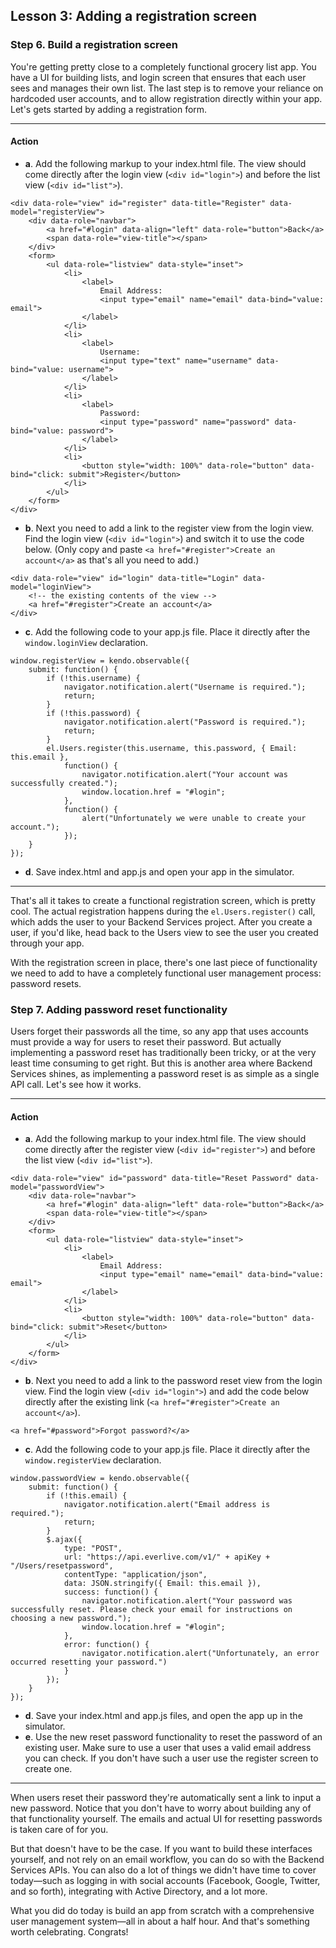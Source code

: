 ## Lesson 3: Adding a registration screen

### Step 6. Build a registration screen

You're getting pretty close to a completely functional grocery list app. You have a UI for building lists, and login screen that ensures that each user sees and manages their own list. The last step is to remove your reliance on hardcoded user accounts, and to allow registration directly within your app. Let's gets started by adding a registration form.

<hr data-action="start" />

#### Action

* **a**. Add the following markup to your index.html file. The view should come directly after the login view (`<div id="login">`) and before the list view (`<div id="list">`).
```
<div data-role="view" id="register" data-title="Register" data-model="registerView">
    <div data-role="navbar">
        <a href="#login" data-align="left" data-role="button">Back</a>
        <span data-role="view-title"></span>
    </div>
    <form>
        <ul data-role="listview" data-style="inset">
            <li>
                <label>
                    Email Address:
                    <input type="email" name="email" data-bind="value: email">
                </label>
            </li>
            <li>
                <label>
                    Username:
                    <input type="text" name="username" data-bind="value: username">
                </label>
            </li>                
            <li>
                <label>
                    Password:
                    <input type="password" name="password" data-bind="value: password">
                </label>
            </li>
            <li>
                <button style="width: 100%" data-role="button" data-bind="click: submit">Register</button>
            </li>
        </ul>
    </form>
</div>
```
* **b**. Next you need to add a link to the register view from the login view. Find the login view (`<div id="login">`) and switch it to use the code below. (Only copy and paste `<a href="#register">Create an account</a>` as that's all you need to add.)
```
<div data-role="view" id="login" data-title="Login" data-model="loginView">
    <!-- the existing contents of the view -->
    <a href="#register">Create an account</a>
</div>
```
* **c**. Add the following code to your app.js file. Place it directly after the `window.loginView` declaration.
```
window.registerView = kendo.observable({
    submit: function() {
        if (!this.username) {
            navigator.notification.alert("Username is required.");
            return;
        }
        if (!this.password) {
            navigator.notification.alert("Password is required.");
            return;
        }
        el.Users.register(this.username, this.password, { Email: this.email },
            function() {
                navigator.notification.alert("Your account was successfully created.");
                window.location.href = "#login";
            },
            function() {
                alert("Unfortunately we were unable to create your account.");
            });
    }
});
```
* **d**. Save index.html and app.js and open your app in the simulator.

<hr data-action="end" />

That's all it takes to create a functional registration screen, which is pretty cool. The actual registration happens during the `el.Users.register()` call, which adds the user to your Backend Services project. After you create a user, if you'd like, head back to the Users view to see the user you created through your app.

With the registration screen in place, there's one last piece of functionality we need to add to have a completely functional user management process: password resets.

### Step 7. Adding password reset functionality

Users forget their passwords all the time, so any app that uses accounts must provide a way for users to reset their password. But actually implementing a password reset has traditionally been tricky, or at the very least time consuming to get right. But this is another area where Backend Services shines, as implementing a password reset is as simple as a single API call. Let's see how it works.

<hr data-action="start" />

#### Action

* **a**. Add the following markup to your index.html file. The view should come directly after the register view (`<div id="register">`) and before the list view (`<div id="list">`).
```
<div data-role="view" id="password" data-title="Reset Password" data-model="passwordView">
    <div data-role="navbar">
        <a href="#login" data-align="left" data-role="button">Back</a>
        <span data-role="view-title"></span>
    </div>
    <form>
        <ul data-role="listview" data-style="inset">
            <li>
                <label>
                    Email Address:
                    <input type="email" name="email" data-bind="value: email">
                </label>
            </li>
            <li>
                <button style="width: 100%" data-role="button" data-bind="click: submit">Reset</button>
            </li>
        </ul>
    </form>
</div>
```
* **b**. Next you need to add a link to the password reset view from the login view. Find the login view (`<div id="login">`) and add the code below directly after the existing link (`<a href="#register">Create an account</a>`).
```
<a href="#password">Forgot password?</a>
```
* **c**. Add the following code to your app.js file. Place it directly after the `window.registerView` declaration.
```
window.passwordView = kendo.observable({
    submit: function() {
        if (!this.email) {
            navigator.notification.alert("Email address is required.");
            return;
        }
        $.ajax({
            type: "POST",
            url: "https://api.everlive.com/v1/" + apiKey + "/Users/resetpassword",
            contentType: "application/json",
            data: JSON.stringify({ Email: this.email }),
            success: function() {
                navigator.notification.alert("Your password was successfully reset. Please check your email for instructions on choosing a new password.");
                window.location.href = "#login";
            },
            error: function() {
                navigator.notification.alert("Unfortunately, an error occurred resetting your password.")
            }
        });
    }
});
```
* **d**. Save your index.html and app.js files, and open the app up in the simulator.
* **e**. Use the new reset password functionality to reset the password of an existing user. Make sure to use a user that uses a valid email address you can check. If you don't have such a user use the register screen to create one.

<hr data-action="end" />

When users reset their password they're automatically sent a link to input a new password. Notice that you don't have to worry about building any of that functionality yourself. The emails and actual UI for resetting passwords is taken care of for you.

But that doesn't have to be the case. If you want to build these interfaces yourself, and not rely on an email workflow, you can do so with the Backend Services APIs. You can also do a lot of things we didn't have time to cover today—such as logging in with social accounts (Facebook, Google, Twitter, and so forth), integrating with Active Directory, and a lot more.

What you did do today is build an app from scratch with a comprehensive user management system—all in about a half hour. And that's something worth celebrating. Congrats!
